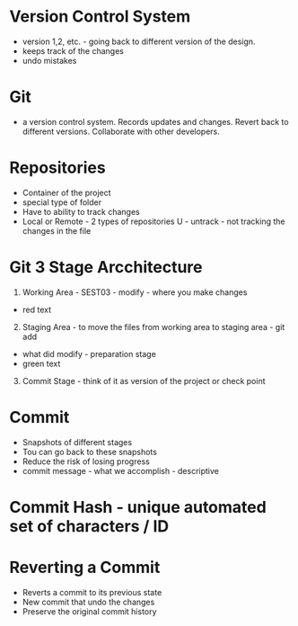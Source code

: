 # Version Control System

- version 1,2, etc. - going back to different version of the design.
- keeps track of the changes
- undo mistakes

# Git

- a version control system. Records updates and changes. Revert back to different versions. Collaborate with other developers.

# Repositories

- Container of the project
- special type of folder
- Have to ability to track changes
- Local or Remote - 2 types of repositories
  U - untrack - not tracking the changes in the file

# Git 3 Stage Arcchitecture

1. Working Area - SEST03 - modify - where you make changes

- red text

2. Staging Area - to move the files from working area to staging area - git add

- what did modify - preparation stage
- green text

3. Commit Stage - think of it as version of the project or check point

# Commit

- Snapshots of different stages
- Tou can go back to these snapshots
- Reduce the risk of losing progress
- commit message - what we accomplish - descriptive

# Commit Hash - unique automated set of characters / ID

# Reverting a Commit

- Reverts a commit to its previous state
- New commit that undo the changes
- Preserve the original commit history
